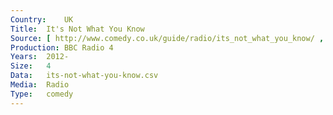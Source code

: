 ```yaml
---
Country:	UK
Title:	It's Not What You Know
Source:	[ http://www.comedy.co.uk/guide/radio/its_not_what_you_know/ , http://www.bbc.co.uk/programmes/b036wvkd/episodes/guide ]
Production:	BBC Radio 4
Years:	2012-
Size:	4
Data:	its-not-what-you-know.csv
Media:	Radio
Type:	comedy
---
```

